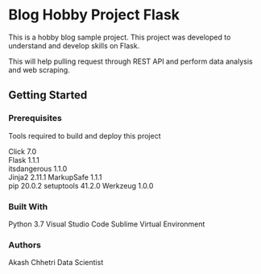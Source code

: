 # Blog Hobby Project Flask

This is a hobby blog sample project. This project was developed to understand and develop skills on Flask. 

This will help pulling request through REST API and perform data analysis and web scraping. 

## Getting Started

### Prerequisites

Tools required to build and deploy this project

Click        7.0    
Flask        1.1.1  
itsdangerous 1.1.0  
Jinja2       2.11.1 
MarkupSafe   1.1.1  
pip          20.0.2 
setuptools   41.2.0 
Werkzeug     1.0.0  

### Built With

Python 3.7
Visual Studio Code
Sublime
Virtual Environment

### Authors

Akash Chhetri
Data Scientist
